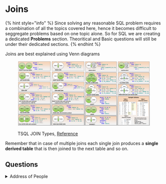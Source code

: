 # Joins

{% hint style="info" %}
Since solving any reasonable SQL problem requires a combination of all the topics covered here, hence it becomes difficult to seggregate problems based on one topic alone. So for SQL we are creating a dedicated **Problems** section. Theoritical and Basic questions will still be under their dedicated sections.
{% endhint %}

Joins are best explained using Venn diagrams

<figure><img src="../.gitbook/assets/image1 (1).png" alt=""><figcaption><p>TSQL JOIN Types, <a href="https://stevestedman.com/2015/05/tsql-join-types-poster-version-4-1/">Reference</a></p></figcaption></figure>

Remember that in case of multiple joins each single join produces a **single derived table** that is then joined to the next table and so on.

## Questions

<details>

<summary>Address of People</summary>

**Reference -** [**Leetcode**](https://leetcode.com/problems/combine-two-tables/)

<pre><code><strong>Table: Person
</strong>
| Column Name | Type    |
|-------------|---------|
| PersonId    | int     |
| FirstName   | varchar |
| LastName    | varchar |

PersonId is the primary key column for this table.

Table: Address


| Column Name | Type    |
|-------------|---------|
| AddressId   | int     |
| PersonId    | int     |
| City        | varchar |
| State       | varchar |

AddressId is the primary key column for this table.</code></pre>

Write a SQL query for a report that provides the following information for each person in the Person table, regardless of if there is an address for each of those people:

FirstName, LastName, City, State

**Answer**

```sql
select a.FirstName, a.LastName, b.City, b.State
from Person a
left join Address b
on a.PersonId = b.PersonID
```

</details>
